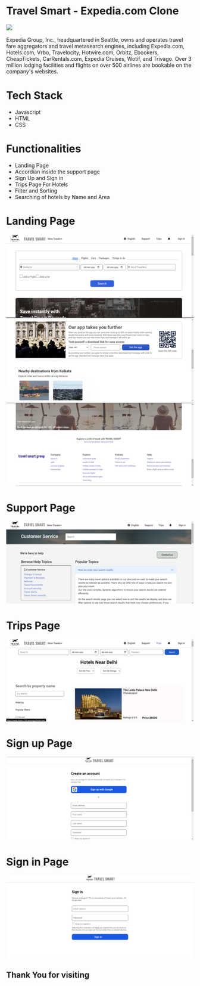 # Travel Smart - Expedia.com Clone 
<img width="20%"  src = "https://www.expedia.co.in/_dms/header/logo.svg?locale=en_GB&siteid=27&2"/>


Expedia Group, Inc., headquartered in Seattle, owns and operates travel fare aggregators and travel metasearch engines, including Expedia.com, Hotels.com, Vrbo, Travelocity, Hotwire.com, Orbitz, Ebookers, CheapTickets, CarRentals.com, Expedia Cruises, Wotif, and Trivago. Over 3 million lodging facilities and flights on over 500 airlines are bookable on the company's websites.

# Tech Stack
- Javascript
- HTML
- CSS

# Functionalities

- Landing Page
- Accordian inside the support page
- Sign Up and Sign in
- Trips Page For Hotels
- Filter and Sorting
- Searching of hotels by Name and Area
# Landing Page
<img src="./Shots/1.png"/>
<br>
<img src="./Shots/6.png"/>
<br>
<img src="./Shots/7.png"/>

# Support Page
<img src="./Shots/2.png"/>

# Trips Page
<img src="./Shots/3.png"/>

# Sign up Page
<img src="./Shots/4.png"/>

# Sign in Page
<img src = "./Shots/5.png" />

Thank You for visiting
-----



